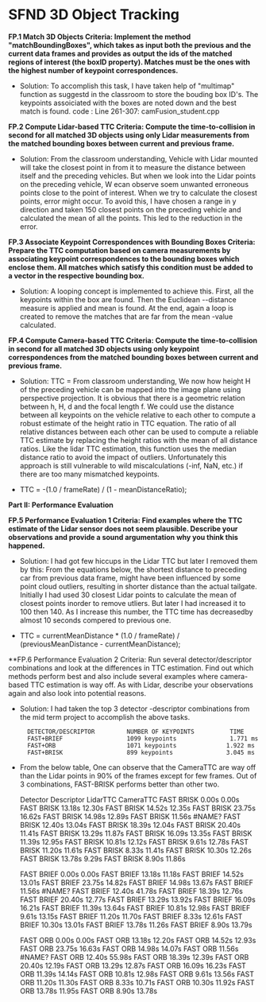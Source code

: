 # SFND 3D Object Tracking

**FP.1 Match 3D Objects
Criteria: Implement the method "matchBoundingBoxes", which takes as input both the previous and the current data frames and provides as output the ids of the matched regions of interest (the boxID property). Matches must be the ones with the highest number of keypoint correspondences.**

- Solution: To accomplish this task, I have taken help of "multimap" function as suggestd in the classroom to store the bouding box ID's. The keypoints assoiciated with the boxes are noted down and the best match is found. 
code : Line 261-307: camFusion_student.cpp 

**FP.2 Compute Lidar-based TTC
Criteria: Compute the time-to-collision in second for all matched 3D objects using only Lidar measurements from the matched bounding boxes between current and previous frame.**

- Solution: From the classroom understanding, Vehicle with Lidar mounted will take the closest point in from it to measure the distance between itself and the preceding vehicles. But when we look into the Lidar points on the preceding vehicle, W ecan observe soem unwanted erroneous points close to the point of interest. When we try to calculate the closest points, error might occur. To avoid this, I have chosen a range in y direction and taken 150 closest points on the preceding vehicle and calculated the mean of all the points. This led to the reduction in the error. 

**FP.3 Associate Keypoint Correspondences with Bounding Boxes
Criteria: Prepare the TTC computation based on camera measurements by associating keypoint correspondences to the bounding boxes which enclose them. All matches which satisfy this condition must be added to a vector in the respective bounding box.**

- Solution: A looping concept is implemented to achieve this. First, all the keypoints within the box are found. Then the Euclidean --distance measure is applied and mean is found. At the end, again a loop is created to remove the matches that are far from the mean -value calculated.

**FP.4 Compute Camera-based TTC
Criteria: Compute the time-to-collision in second for all matched 3D objects using only keypoint correspondences from the matched bounding boxes between current and previous frame.**

- Solution: TTC = From classroom understanding, We now how height H of the preceding vehicle can be mapped into the image plane using perspective projection. It is obvious that there is a geometric relation between h, H, d and the focal length f. We could use the distance between all keypoints on the vehicle relative to each other to compute a robust estimate of the height ratio in TTC equation. The ratio of all relative distances between each other can be used to compute a reliable TTC estimate by replacing the height ratios with the mean of all distance ratios. 
Like the lidar TTC estimation, this function uses the median distance ratio to avoid the impact of outliers. Unfortunately this approach is still vulnerable to wild miscalculations (-inf, NaN, etc.) if there are too many mismatched keypoints. 
 
 - TTC = -(1.0 / frameRate) / (1 - meanDistanceRatio);

**Part II: Performance Evaluation**

**FP.5 Performance Evaluation 1
Criteria: Find examples where the TTC estimate of the Lidar sensor does not seem plausible. Describe your observations and provide a sound argumentation why you think this happened.**

- Solution: I had got few hiccups in the Lidar TTC but later I removed them by this: 
From the equations below, the shortest distance to preceding car from previous data frame, might have been influenced by some point cloud outliers, resulting in shorter distance than the actual tailgate. Initially I had used 30 closest Lidar points to calculate the mean of closest points inorder to remove utliers. But later I had increased it to 100 then 140. As I increase this number, the TTC time has decreasedby almost 10 seconds compered to previous one. 

- TTC = currentMeanDistance * (1.0 / frameRate) / (previousMeanDistance - currentMeanDistance);


**FP.6 Performance Evaluation 2
Criteria: Run several detector/descriptor combinations and look at the differences in TTC estimation. Find out which methods perform best and also include several examples where camera-based TTC estimation is way off. As with Lidar, describe your observations again and also look into potential reasons.

- Solution: I had taken the top 3 detector -descriptor combinations from the mid term project to accomplish the above tasks.

        DETECTOR/DESCRIPTOR 	    NUMBER OF KEYPOINTS 	     TIME
        FAST+BRIEF 	                1099 keypoints             	 1.771 ms
        FAST+ORB 	                1071 keypoints 	            1.922 ms
        FAST+BRISK 	                899 keypoints 	            3.045 ms

- From the below table, One can observe that the CameraTTC are way off than the Lidar points in 90% of the frames except for few frames. Out of 3 combinations, FAST-BRISK performs better than other two. 


  Detector   Descriptor   LidarTTC  CameraTTC
    FAST		BRISK		0.00s	0.00s
    FAST		BRISK		13.18s	12.30s
    FAST		BRISK		14.52s	12.35s
    FAST		BRISK		23.75s	16.62s
    FAST		BRISK		14.98s	12.89s
    FAST		BRISK		11.56s	#NAME?
    FAST		BRISK		12.40s	13.04s
    FAST		BRISK		18.39s	12.04s
    FAST		BRISK		20.40s	11.41s
    FAST		BRISK		13.29s	11.87s
    FAST		BRISK		16.09s	13.35s
    FAST		BRISK		11.39s	12.95s
    FAST		BRISK		10.81s	12.12s
    FAST		BRISK		9.61s	12.78s
    FAST		BRISK		11.20s	11.61s
    FAST		BRISK		8.33s	11.41s
    FAST		BRISK		10.30s	12.26s
    FAST		BRISK		13.78s	9.29s
    FAST		BRISK		8.90s	11.86s
                        
    FAST		BRIEF		0.00s	0.00s
    FAST		BRIEF		13.18s	11.18s
    FAST		BRIEF		14.52s	13.01s
    FAST		BRIEF		23.75s	14.82s
    FAST		BRIEF		14.98s	13.67s
    FAST		BRIEF		11.56s	#NAME?
    FAST		BRIEF		12.40s	41.78s
    FAST		BRIEF		18.39s	12.76s
    FAST		BRIEF		20.40s	12.77s
    FAST		BRIEF		13.29s	13.92s
    FAST		BRIEF		16.09s	16.21s
    FAST		BRIEF		11.39s	13.64s
    FAST		BRIEF		10.81s	12.98s
    FAST		BRIEF		9.61s	13.15s
    FAST		BRIEF		11.20s	11.70s
    FAST		BRIEF		8.33s	12.61s
    FAST		BRIEF		10.30s	13.01s
    FAST		BRIEF		13.78s	11.26s
    FAST		BRIEF		8.90s	13.79s
                        
    FAST		ORB		0.00s	0.00s
    FAST		ORB		13.18s	12.20s
    FAST		ORB		14.52s	12.93s
    FAST		ORB		23.75s	16.63s
    FAST		ORB		14.98s	14.07s
    FAST		ORB		11.56s	#NAME?
    FAST		ORB		12.40s	55.98s
    FAST		ORB		18.39s	12.39s
    FAST		ORB		20.40s	12.19s
    FAST		ORB		13.29s	12.87s
    FAST		ORB		16.09s	16.23s
    FAST		ORB		11.39s	14.14s
    FAST		ORB		10.81s	12.98s
    FAST		ORB		9.61s	13.56s
    FAST		ORB		11.20s	11.30s
    FAST		ORB		8.33s	10.71s
    FAST		ORB		10.30s	11.92s
    FAST		ORB		13.78s	11.95s
    FAST		ORB		8.90s	13.78s


